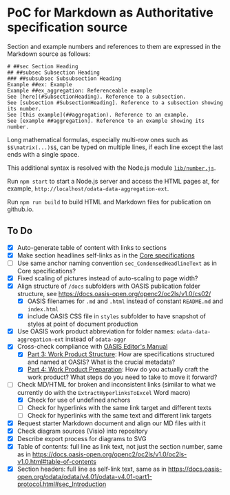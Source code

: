 # PoC for Markdown as Authoritative specification source

Section and example numbers and references to them are expressed in the Markdown source as follows:
```
# ##sec Section Heading
## ##subsec Subsection Heading
### ##subsubsec Subsubsection Heading
Example ##ex: Example
Example ##ex_aggregation: Referenceable example
See [here](#SubsectionHeading). Reference to a subsection.
See [subsection #SubsectionHeading]. Reference to a subsection showing its number.
See [this example](##aggregation). Reference to an example.
See [example ##aggregation]. Reference to an example showing its number.
```

Long mathematical formulas, especially multi-row ones such as `$$\matrix(...)$$`, can be typed on multiple lines, if each line except the last ends with a single space.

This additional syntax is resolved with the Node.js module [`lib/number.js`](lib/number.js).

Run `npm start` to start a Node.js server and access the HTML pages at, for example, `http://localhost/odata-data-aggregation-ext`.

Run `npm run build` to build HTML and Markdown files for publication on github.io.

## To Do

- [x] Auto-generate table of content with links to sections
- [x] Make section headlines self-links as in the [Core specifications](https://docs.oasis-open.org/odata/odata/v4.01/odata-v4.01-part1-protocol.html#sec_ServiceModel)
- [ ] Use same anchor naming convention `sec_CondensedHeadlineText` as in Core specifications?
- [x] Fixed scaling of pictures instead of auto-scaling to page width?
- [x] Align structure of `/docs` subfolders with OASIS publication folder structure, see https://docs.oasis-open.org/openc2/oc2ls/v1.0/cs02/
  - [x] OASIS filenames for `.md` and `.html` instead of constant `README.md` and `index.html`
  - [x] include OASIS CSS file in `styles` subfolder to have snapshot of styles at point of document production
- [x] Use OASIS work product abbreviation for folder names: `odata-data-aggregation-ext` instead of `odata-aggr`
- [x] Cross-check compliance with [OASIS Editor's Manual](https://www.oasis-open.org/member-resources/)
  - [x] [Part 3: Work Product Structure](https://docs.google.com/document/d/1yA-wt2wB4NOpgoQ81VBfuJ1WPA1GK_BuddiVP_L6BnU/edit#heading=h.bi4fdsq13pue): How are specifications structured and named at OASIS? What is the crucial metadata?
  - [x] [Part 4: Work Product Preparation](https://docs.google.com/document/d/10lt8f2pn_ebZTsWJiGYiWYzyo6NbjuTskvDcS2tSyPw/edit#heading=h.bi4fdsq13pue): How do you actually craft the work product? What steps do you need to take to move it forward?
- [ ] Check MD/HTML for broken and inconsistent links (similar to what we currently do with the `ExtractHyperlinksToExcel` Word macro)
  - [x] Check for use of undefined anchors
  - [ ] Check for hyperlinks with the same link target and different texts
  - [ ] Check for hyperlinks with the same text and different link targets
- [x] Request starter Markdown document and align our MD files with it
- [x] Check diagram sources (Visio) into repository
- [x] Describe export process for diagrams to SVG
- [x] Table of contents: full line as link text, not just the section number, same as in https://docs.oasis-open.org/openc2/oc2ls/v1.0/oc2ls-v1.0.html#table-of-contents
- [x] Section headers: full line as self-link text, same as in https://docs.oasis-open.org/odata/odata/v4.01/odata-v4.01-part1-protocol.html#sec_Introduction
